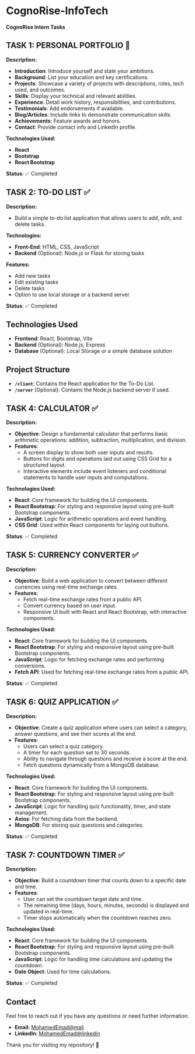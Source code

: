 # CognoRise-InfoTech

**CognoRise Intern Tasks**

## **TASK 1: PERSONAL PORTFOLIO** 🌟

**Description:**
- **Introduction**: Introduce yourself and state your ambitions.
- **Background**: List your education and key certifications.
- **Projects**: Showcase a variety of projects with descriptions, roles, tech used, and outcomes.
- **Skills**: Display your technical and relevant abilities.
- **Experience**: Detail work history, responsibilities, and contributions.
- **Testimonials**: Add endorsements if available.
- **Blog/Articles**: Include links to demonstrate communication skills.
- **Achievements**: Feature awards and honors.
- **Contact**: Provide contact info and LinkedIn profile.

**Technologies Used:**
- **React**
- **Bootstrap**
- **React Bootstrap**

**Status**: ✅ Completed

## **TASK 2: TO-DO LIST** ✅

**Description:**
- Build a simple to-do list application that allows users to add, edit, and delete tasks.

**Technologies:**
- **Front-End**: HTML, CSS, JavaScript
- **Backend** (Optional): Node.js or Flask for storing tasks

**Features:**
- Add new tasks
- Edit existing tasks
- Delete tasks
- Option to use local storage or a backend server

**Status**: ✅ Completed

## **Technologies Used**

- **Frontend**: React, Bootstrap, Vite
- **Backend** (Optional): Node.js, Express
- **Database** (Optional): Local Storage or a simple database solution

## **Project Structure**

- **`/client`**: Contains the React application for the To-Do List.
- **`/server`** (Optional): Contains the Node.js backend server if used.

## **TASK 4: CALCULATOR** ✅

**Description:**
- **Objective**: Design a fundamental calculator that performs basic arithmetic operations: addition, subtraction, multiplication, and division.
- **Features**:
  - A screen display to show both user inputs and results.
  - Buttons for digits and operations laid out using CSS Grid for a structured layout.
  - Interactive elements include event listeners and conditional statements to handle user inputs and computations.

**Technologies Used:**
- **React**: Core framework for building the UI components.
- **React Bootstrap**: For styling and responsive layout using pre-built Bootstrap components.
- **JavaScript**: Logic for arithmetic operations and event handling.
- **CSS Grid**: Used within React components for laying out buttons.

**Status**: ✅ Completed

## **TASK 5: CURRENCY CONVERTER** ✅

**Description:**
- **Objective**: Build a web application to convert between different currencies using real-time exchange rates.
- **Features**:
  - Fetch real-time exchange rates from a public API.
  - Convert currency based on user input.
  - Responsive UI built with React and React Bootstrap, with interactive components.

**Technologies Used:**
- **React**: Core framework for building the UI components.
- **React Bootstrap**: For styling and responsive layout using pre-built Bootstrap components.
- **JavaScript**: Logic for fetching exchange rates and performing conversions.
- **Fetch API**: Used for fetching real-time exchange rates from a public API.

**Status**: ✅ Completed

## **TASK 6: QUIZ APPLICATION** ✅

**Description:**
- **Objective**: Create a quiz application where users can select a category, answer questions, and see their scores at the end.
- **Features**:
  - Users can select a quiz category.
  - A timer for each question set to 30 seconds.
  - Ability to navigate through questions and receive a score at the end.
  - Fetch questions dynamically from a MongoDB database.

**Technologies Used:**
- **React**: Core framework for building the UI components.
- **React Bootstrap**: For styling and responsive layout using pre-built Bootstrap components.
- **JavaScript**: Logic for handling quiz functionality, timer, and state management.
- **Axios**: For fetching data from the backend.
- **MongoDB**: For storing quiz questions and categories.

**Status**: ✅ Completed

## **TASK 7: COUNTDOWN TIMER** ✅

**Description:**
- **Objective**: Build a countdown timer that counts down to a specific date and time.
- **Features**:
  - User can set the countdown target date and time.
  - The remaining time (days, hours, minutes, seconds) is displayed and updated in real-time.
  - Timer stops automatically when the countdown reaches zero.

**Technologies Used:**
- **React**: Core framework for building the UI components.
- **React Bootstrap**: For styling and responsive layout using pre-built Bootstrap components.
- **JavaScript**: Logic for handling time calculations and updating the countdown.
- **Date Object**: Used for time calculations.

**Status**: ✅ Completed


## **Contact**

Feel free to reach out if you have any questions or need further information:

- **Email**: [MohamedEmad@mail](mailto:mohamed.emad.ali.me@gmail.com)
- **LinkedIn**: [MohamedEmad@linkedin](https://www.linkedin.com/in/mohamed-e-mad)

Thank you for visiting my repository! 🙌
